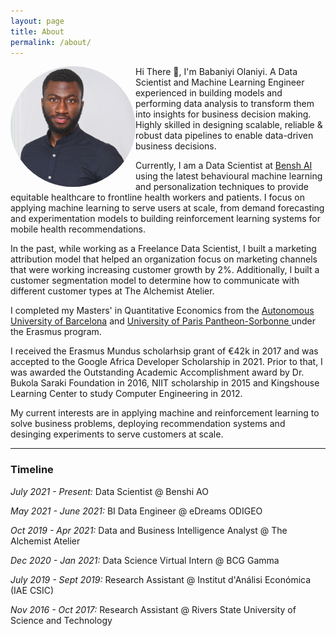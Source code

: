 ```yaml
---
layout: page
title: About
permalink: /about/
---
```

<img style="float: left; border-radius:50%" src="/images/profile.jpeg" width="200">

Hi There 👋, I'm Babaniyi Olaniyi. A Data Scientist and Machine Learning Engineer experienced in building models and performing data analysis to transform them into insights for business decision making. Highly skilled in designing scalable, reliable & robust data pipelines to enable data-driven business decisions. 

Currently, I am a Data Scientist at [Bensh AI](https://benshi.ai) using the latest behavioural machine learning and personalization techniques to provide equitable healthcare to frontline health workers and patients. I focus on applying machine learning to serve users at scale, from demand forecasting and experimentation models to building reinforcement learning systems for mobile health recommendations.

In the past, while working as a Freelance Data Scientist, I built a marketing attribution model that helped an organization focus on marketing channels that were working increasing customer growth by 2%. Additionally, I built a customer segmentation model to determine how to communicate with different customer types at The Alchemist Atelier.

I completed my Masters' in Quantitative Economics from the [Autonomous University of Barcelona](https://uab.cat) and [University of Paris Pantheon-Sorbonne ](https://www.pantheonsorbonne.fr/en) under the Erasmus program.

I received the Erasmus Mundus scholarhsip grant of €42k in 2017 and was accepted to the Google Africa Developer Scholarship in 2021. Prior to that, I was awarded the Outstanding Academic Accomplishment award by Dr. Bukola Saraki Foundation in 2016, NIIT scholarship in 2015 and Kingshouse Learning Center to study Computer Engineering in 2012.

My current interests are in applying machine and reinforcement learning to solve business problems, deploying recommendation systems and desinging experiments to serve customers at scale.

<!-- ![image alt >](/images/profile.jpeg) -->



***
### Timeline
*July 2021 - Present:* Data Scientist @ Benshi AO

*May 2021 - June 2021:* BI Data Engineer @ eDreams ODIGEO

*Oct 2019 - Apr 2021:* Data and Business Intelligence Analyst @ The Alchemist Atelier

*Dec 2020 - Jan 2021:* Data Science Virtual Intern @ BCG Gamma

*July 2019 - Sept 2019:* Research Assistant @ Institut d'Análisi Económica (IAE CSIC)

*Nov 2016 - Oct 2017:* Research Assistant @ Rivers State University of Science and Technology






